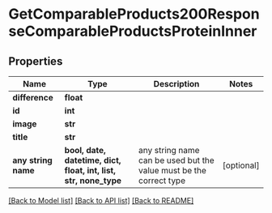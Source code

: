 # GetComparableProducts200ResponseComparableProductsProteinInner


## Properties
Name | Type | Description | Notes
------------ | ------------- | ------------- | -------------
**difference** | **float** |  | 
**id** | **int** |  | 
**image** | **str** |  | 
**title** | **str** |  | 
**any string name** | **bool, date, datetime, dict, float, int, list, str, none_type** | any string name can be used but the value must be the correct type | [optional]

[[Back to Model list]](../README.md#documentation-for-models) [[Back to API list]](../README.md#documentation-for-api-endpoints) [[Back to README]](../README.md)


